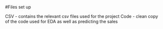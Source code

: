 #Files set up

CSV - contains the relevant csv files used for the project
Code - clean copy of the code used for EDA as well as predicting the sales
